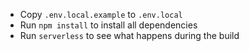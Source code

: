 - Copy `.env.local.example` to `.env.local`
- Run `npm install` to install all dependencies
- Run `serverless` to see what happens during the build


